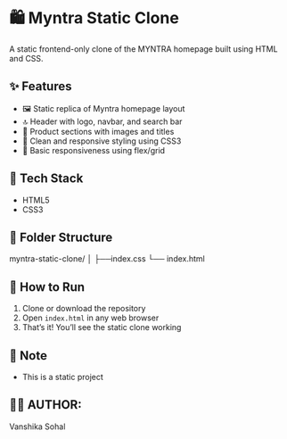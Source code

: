 # 🛍️ Myntra Static Clone

A static frontend-only clone of the MYNTRA homepage built using HTML and CSS.


## ✨ Features

- 🖼️ Static replica of Myntra homepage layout  
- 🔝 Header with logo, navbar, and search bar  
- 👗 Product sections with images and titles  
- 🎨 Clean and responsive styling using CSS3  
- 📱 Basic responsiveness using flex/grid


## 🧰 Tech Stack

- HTML5
- CSS3


## 📁 Folder Structure

myntra-static-clone/
│
├──index.css
└── index.html

## 🚀 How to Run

1. Clone or download the repository  
2. Open `index.html` in any web browser  
3. That’s it! You’ll see the static clone working

## 📌 Note

- This is a static project

## 🙋‍♀️ AUTHOR:
Vanshika Sohal
